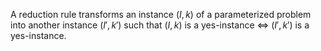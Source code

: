 A reduction rule transforms an instance $(I,k)$ of a parameterized problem into another instance $(I', k')$ such that $(I,k)$ is a yes-instance $\iff$ $(I', k')$ is a yes-instance.
